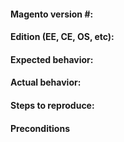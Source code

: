 

<!--- Before adding a new issue, please check all closed and existing issues to make sure this is not a duplicate -->


<!--- https://www.magepal.com/magento2/extensions/custom-smtp.html for fast Premium Support -->


#### Magento version #:

#### Edition (EE, CE, OS, etc):

#### Expected behavior:

#### Actual behavior:

#### Steps to reproduce:

#### Preconditions
<!--- Provide a more detailed information of environment you use -->
<!--- Magento version, tag, HEAD, etc., PHP & MySQL version, etc.. -->


<!--- 
PLEASE NOTE:

We receive multiple emails & support tickets almost daily asking for help. 
In most cases these issues have nothing to do with our extension and mostly 
caused by lack of basic Magento knowledge or not following installation instructions. 

At MagePal, our goal is to develop a wide variety of both free and paid extension 
and due to our limited resources, our main focus are fixing reported bugs and developing 
other great extensions.  

Because of this, we cannot provide free support for our free extensions. 
However, we do offer very affordable support options and/or training. 

For more information visit www.magepal.com or email us at support@magepal.com.
-->
